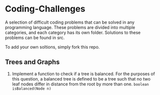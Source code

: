 Coding-Challenges
=========
A selection of difficult coding problems that can be solved in any programming language. These problems are divided into multiple categories, and each category has its own folder. Solutions to these problems can be found in src.

To add your own soltions, simply fork this repo.

## Trees and Graphs
1. Implement a function to check if a tree is balanced. For the purposes of this question,
a balanced tree is defined to be a tree such that no two leaf nodes differ in distance
from the root by more than one. ```boolean isBalanced(Node n)```
